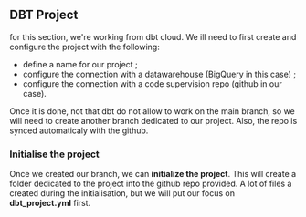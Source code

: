 ## DBT Project 
for this section, we're working from dbt cloud. We ill need to first create and configure the project with the following:
* define a name for our project ;
* configure the connection with a datawarehouse (BigQuery in this case) ;
* configure the connection with a code supervision repo (github in our case).

Once it is done, not that dbt do not allow to work on the main branch, so we will need to create another branch dedicated to our project. 
Also, the repo is synced automaticaly with the github.

### Initialise the project
Once we created our branch, we can **initialize the project**. This will create a folder dedicated to the project into the github repo provided.
A lot of files a created during the initialisation, but we will put our focus on **dbt_project.yml** first. 
